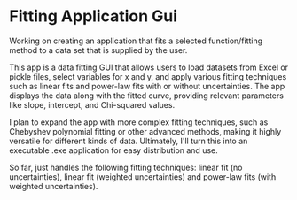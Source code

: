 # Fitting Application Gui
 Working on creating an application that fits a selected function/fitting method to a data set that is supplied by the user.


 This app is a data fitting GUI that allows users to load datasets from Excel or pickle files, select variables for x and y, and apply various fitting techniques such as linear fits and power-law fits with or without uncertainties. The app displays the data along with the fitted curve, providing relevant parameters like slope, intercept, and Chi-squared values.

I plan to expand the app with more complex fitting techniques, such as Chebyshev polynomial fitting or other advanced methods, making it highly versatile for different kinds of data. Ultimately, I'll turn this into an executable .exe application for easy distribution and use.


So far, just handles the following fitting techniques: linear fit (no uncertainties), linear fit (weighted uncertainties) and power-law fits (with weighted uncertainties).
